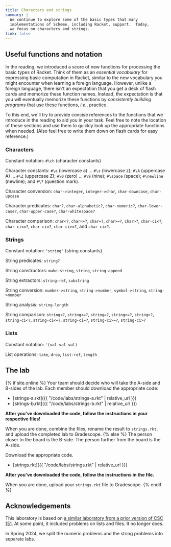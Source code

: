 ```yaml
---
title: Characters and strings
summary: |
  We continue to explore some of the basic types that many 
  implementations of Scheme, including Racket, support.  Today,
  we focus on characters and strings.
link: false
---
```


## Useful functions and notation

In the reading, we introduced a score of new functions for processing the basic types of Racket.
Think of them as an *essential vocabulary* for expressing basic computation in Racket, similar to the new vocabulary you might encounter when learning a foreign language.
However, unlike a foreign language, there isn't an expectation that you get a deck of flash cards and memorize these function names.
Instead, the expectation is that you will eventually memorize these functions by *consistently building programs* that use these functions, *i.e.*, practice.

To this end, we'll try to provide concise references to the functions that we introduce in the reading to aid you in your task.
Feel free to note the location of these sections and use them to quickly look up the appropriate functions when needed.
(Also feel free to write them down on flash cards for easy reference.)

### Characters

Constant notation: `#\ch` (character constants) 

Character constants: `#\a` (lowercase a) ... `#\z` (lowercase z); `#\A`
(uppercase A) ... `#\Z` (uppercase Z); `#\0` (zero) ... `#\9` (nine);
`#\space` (space); `#\newline` (newline); and `#\?` (question mark).

Character conversion: `char->integer`, `integer->char`, `char-downcase`, `char-upcase`

Character predicates: `char?`, `char-alphabetic?`, `char-numeric?`,
`char-lower-case?`, `char-upper-case?`, `char-whitespace?`

Character comparison: `char<?`, `char<=?`, `char=?`, `char>=?`, `char>?`,
`char-ci<?`, `char-ci<=?`, `char-ci=?`, `char-ci>=?`, and `char-ci>?`.

### Strings

Constant notation: `"string"` (string constants).

String predicates: `string?`

String constructors: `make-string`, `string`, `string-append`

String extractors: `string-ref`, `substring`

String conversion: `number->string`, `string->number`, `symbol->string`,
`string->number`

String analysis: `string-length`

String comparison: `string<?`, `string<=?`, `string=?`, `string>=?`, `string>?`, `string-ci<?`, `string-ci<=?`, `string-ci=?`, `string-ci>=?`, `string-ci>?`

### Lists

Constant notation: `'(val val val)`

List operations: `take`, `drop`, `list-ref`, `length`

## The lab

{% if site.online %}
Your team should decide who will take the A-side and B-sides of the lab.
Each member should download the appropriate code:

+ [strings-a.rkt]({{ "/code/labs/strings-a.rkt" | relative_url }})
+ [strings-b.rkt]({{ "/code/labs/strings-b.rkt" | relative_url }})

**After you've downloaded the code, follow the instructions in your respective files!**

When you are done, combine the files, rename the result to `strings.rkt`, and upload the completed lab to Gradescope.
{% else %}
The person closer to the board is the B-side.  The person further from the board is the A-side.

Download the appropriate code.

+ [strings.rkt]({{ "/code/labs/strings.rkt" | relative_url }})

**After you've downloaded the code, follow the instructions in the file.**

When you are done, upload your `strings.rkt` file to Gradescope.
{% endif %}

## Acknowledgements

This laboratory is based on [a similar laboratory from a prior version of CSC 151](https://www.cs.grinnell.edu/~rebelsky/Courses/CSC151/2018S/labs/basic-types).
At some point, it included problems on lists and files.  It no longer does.

In Spring 2024, we split the numeric problems and the string problems into separate labs.

